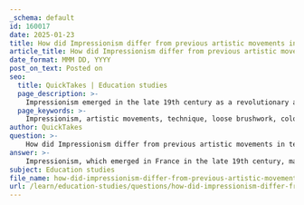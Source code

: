 ```yaml
---
_schema: default
id: 160017
date: 2025-01-23
title: How did Impressionism differ from previous artistic movements in terms of technique and subject matter?
article_title: How did Impressionism differ from previous artistic movements in terms of technique and subject matter?
date_format: MMM DD, YYYY
post_on_text: Posted on
seo:
  title: QuickTakes | Education studies
  page_description: >-
    Impressionism emerged in the late 19th century as a revolutionary art movement emphasizing loose brushwork, vibrant colors, and modern subjects, marking a significant departure from traditional artistic techniques and themes.
  page_keywords: >-
    Impressionism, artistic movements, technique, loose brushwork, color and light, innovative compositions, subject matter, modern life, nature and landscapes, cultural reflections, 19th century, France, urbanization, consumer culture
author: QuickTakes
question: >-
    How did Impressionism differ from previous artistic movements in terms of technique and subject matter?
answer: >-
    Impressionism, which emerged in France in the late 19th century, marked a significant departure from previous artistic movements, particularly in terms of technique and subject matter.\n\n### Technique\n1. **Loose Brushwork**: Unlike the meticulous detail and smooth finishes characteristic of earlier movements such as Realism and Academic art, Impressionist artists employed loose, rapid brushstrokes. This technique allowed them to capture the fleeting effects of light and atmosphere, creating a sense of immediacy and spontaneity in their work.\n\n2. **Color and Light**: Impressionists focused on the effects of light and color, often painting en plein air (outdoors) to observe and depict natural light in real-time. They used vibrant colors straight from the tube, often applying them side by side rather than mixing them on a palette, which resulted in a more dynamic and luminous quality in their paintings.\n\n3. **Innovative Compositions**: Impressionist compositions often broke traditional rules of perspective and framing. They embraced unconventional viewpoints and cropped scenes, reflecting a more modern approach to visual representation.\n\n### Subject Matter\n1. **Modern Life**: Impressionism shifted the focus from historical, mythological, or religious themes prevalent in earlier art movements to scenes of everyday life. Impressionist artists depicted contemporary subjects, including urban landscapes, leisure activities, and the effects of industrialization, which were often considered inappropriate by traditional standards.\n\n2. **Nature and Landscapes**: While landscapes were a common subject in earlier art, Impressionists modernized this genre by incorporating elements of industrialization, such as railways and factories, into their works. This reflected the changing environment of 19th-century France and the impact of urbanization.\n\n3. **Cultural Reflections**: Impressionist paintings served as reflections of the cultural and social changes of the time. They captured the essence of a society in transition, where traditional values were being challenged, and new social dynamics were emerging, such as shifts in class structures and the rise of consumer culture.\n\nIn summary, Impressionism distinguished itself from previous artistic movements through its innovative techniques that emphasized light, color, and spontaneity, as well as its focus on modern life and the changing social landscape of the time. This movement not only transformed the art world but also laid the groundwork for subsequent developments in modern art.
subject: Education studies
file_name: how-did-impressionism-differ-from-previous-artistic-movements-in-terms-of-technique-and-subject-matter.md
url: /learn/education-studies/questions/how-did-impressionism-differ-from-previous-artistic-movements-in-terms-of-technique-and-subject-matter
---
```


&nbsp;